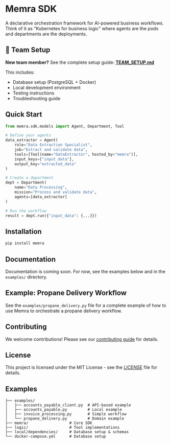 # Memra SDK

A declarative orchestration framework for AI-powered business workflows. Think of it as "Kubernetes for business logic" where agents are the pods and departments are the deployments.

## 🚀 Team Setup

**New team member?** See the complete setup guide: **[TEAM_SETUP.md](TEAM_SETUP.md)**

This includes:
- Database setup (PostgreSQL + Docker)
- Local development environment
- Testing instructions
- Troubleshooting guide

## Quick Start

```python
from memra.sdk.models import Agent, Department, Tool

# Define your agents
data_extractor = Agent(
    role="Data Extraction Specialist",
    job="Extract and validate data",
    tools=[Tool(name="DataExtractor", hosted_by="memra")],
    input_keys=["input_data"],
    output_key="extracted_data"
)

# Create a department
dept = Department(
    name="Data Processing",
    mission="Process and validate data",
    agents=[data_extractor]
)

# Run the workflow
result = dept.run({"input_data": {...}})
```

## Installation

```bash
pip install memra
```

## Documentation

Documentation is coming soon. For now, see the examples below and in the `examples/` directory.

## Example: Propane Delivery Workflow

See the `examples/propane_delivery.py` file for a complete example of how to use Memra to orchestrate a propane delivery workflow.

## Contributing

We welcome contributions! Please see our [contributing guide](CONTRIBUTING.md) for details.

## License

This project is licensed under the MIT License - see the [LICENSE](LICENSE) file for details.

## Examples

```
├── examples/
│   ├── accounts_payable_client.py  # API-based example
│   ├── accounts_payable.py         # Local example
│   ├── invoice_processing.py       # Simple workflow
│   └── propane_delivery.py         # Domain example
├── memra/                  # Core SDK
├── logic/                  # Tool implementations  
├── local/dependencies/     # Database setup & schemas
└── docker-compose.yml      # Database setup
```

